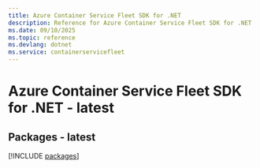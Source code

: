 ```yaml
---
title: Azure Container Service Fleet SDK for .NET
description: Reference for Azure Container Service Fleet SDK for .NET
ms.date: 09/10/2025
ms.topic: reference
ms.devlang: dotnet
ms.service: containerservicefleet
---
```

# Azure Container Service Fleet SDK for .NET - latest
## Packages - latest
[!INCLUDE [packages](container-service-fleet-index.md)]